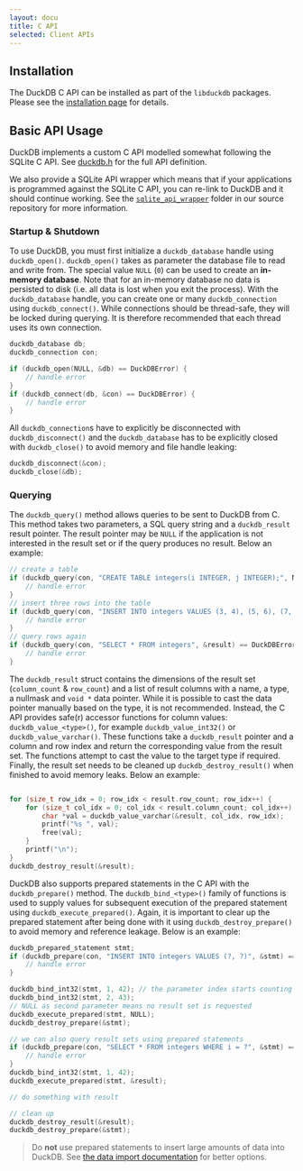 ```yaml
---
layout: docu
title: C API
selected: Client APIs
---
```

## Installation
The DuckDB C API can be installed as part of the `libduckdb` packages. Please see the [installation page](/docs/installation?environment=cplusplus) for details.

## Basic API Usage
DuckDB implements a custom C API modelled somewhat following the SQLite C API. See [duckdb.h](https://github.com/cwida/duckdb/blob/master/src/include/duckdb.h) for the full API definition. 

We also provide a SQLite API wrapper which means that if your applications is programmed against the SQLite C API, you can re-link to DuckDB and it should continue working. See the [`sqlite_api_wrapper`](https://github.com/cwida/duckdb/tree/master/tools/sqlite3_api_wrapper) folder in our source repository for more information. 

### Startup & Shutdown

To use DuckDB, you must first initialize a `duckdb_database` handle using `duckdb_open()`. `duckdb_open()` takes as parameter the database file to read and write from. The special value `NULL` (`0`) can be used to create an **in-memory database**. Note that for an in-memory database no data is persisted to disk (i.e. all data is lost when you exit the process). With the `duckdb_database` handle, you can create one or many `duckdb_connection` using `duckdb_connect()`. While connections should be thread-safe, they will be locked during querying. It is therefore recommended that each thread uses its own connection.


```c
duckdb_database db;
duckdb_connection con;

if (duckdb_open(NULL, &db) == DuckDBError) {
	// handle error
}
if (duckdb_connect(db, &con) == DuckDBError) {
	// handle error
}
```

All `duckdb_connection`s have to explicitly be disconnected with `duckdb_disconnect()` and the `duckdb_database` has to be explicitly closed with `duckdb_close()` to avoid memory and file handle leaking:

```c
duckdb_disconnect(&con);
duckdb_close(&db);
```

### Querying

The `duckdb_query()` method allows queries to be sent to DuckDB from C. This method takes two parameters, a SQL query string and a `duckdb_result` result pointer. The result pointer may be `NULL` if the application is not interested in the result set or if the query produces no result. Below an example:

```c
// create a table
if (duckdb_query(con, "CREATE TABLE integers(i INTEGER, j INTEGER);", NULL) == DuckDBError) {
	// handle error
}
// insert three rows into the table
if (duckdb_query(con, "INSERT INTO integers VALUES (3, 4), (5, 6), (7, NULL);", NULL) == DuckDBError) {
	// handle error
}
// query rows again
if (duckdb_query(con, "SELECT * FROM integers", &result) == DuckDBError) {
	// handle error
}
```

The `duckdb_result` struct contains the dimensions of the result set (`column_count` & `row_count`) and a list of result columns with a name, a type, a nullmask and `void *` data pointer. While it is possible to cast the data pointer manually based on the type, it is not recommended. Instead, the C API provides safe(r) accessor functions for column values: `duckdb_value_<type>()`, for example `duckdb_value_int32()` or `duckdb_value_varchar()`. These functions take a `duckdb_result` pointer and a column and row index and return the corresponding value from the result set. The functions attempt to cast the value to the target type if required. Finally, the result set needs to be cleaned up `duckdb_destroy_result()` when finished to avoid memory leaks. Below an example:

```c

for (size_t row_idx = 0; row_idx < result.row_count; row_idx++) {
	for (size_t col_idx = 0; col_idx < result.column_count; col_idx++) {
		char *val = duckdb_value_varchar(&result, col_idx, row_idx);
		printf("%s ", val);
		free(val);
	}
	printf("\n");
}
duckdb_destroy_result(&result);
```

DuckDB also supports prepared statements in the C API with the `duckdb_prepare()` method. The `duckdb_bind_<type>()` family of functions is used to supply values for subsequent execution of the prepared statement using `duckdb_execute_prepared()`. Again, it is important to clear up the prepared statement after being done with it using `duckdb_destroy_prepare()` to avoid memory and reference leakage. Below is an example:

```c
duckdb_prepared_statement stmt;
if (duckdb_prepare(con, "INSERT INTO integers VALUES (?, ?)", &stmt) == DuckDBError) {
	// handle error
}

duckdb_bind_int32(stmt, 1, 42); // the parameter index starts counting at 1!
duckdb_bind_int32(stmt, 2, 43);
// NULL as second parameter means no result set is requested
duckdb_execute_prepared(stmt, NULL);
duckdb_destroy_prepare(&stmt);

// we can also query result sets using prepared statements
if (duckdb_prepare(con, "SELECT * FROM integers WHERE i = ?", &stmt) == DuckDBError) {
	// handle error
}
duckdb_bind_int32(stmt, 1, 42);
duckdb_execute_prepared(stmt, &result);

// do something with result

// clean up
duckdb_destroy_result(&result);
duckdb_destroy_prepare(&stmt);
```

> Do **not** use prepared statements to insert large amounts of data into DuckDB. See [the data import documentation](/docs/data/overview) for better options.



